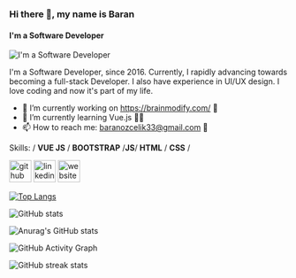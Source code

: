 ### Hi there 👋, my name is Baran
#### I'm a Software Developer
![I'm a Software Developer](https://arturssmirnovs.github.io/github-profile-readme-generator/images/banner.png)

I'm a Software Developer, since 2016. Currently, I rapidly advancing towards becoming a full-stack Developer. I also have experience in UI/UX design. I love coding and now it's part of my life.


- 🔭 I’m currently working on https://brainmodify.com/ 🔗
- 🌱 I’m currently learning Vue.js 🐱‍💻
- 📫 How to reach me: baranozcelik33@gmail.com 📧

Skills: / **VUE JS** / **BOOTSTRAP** /**JS**/ **HTML** / **CSS** /



[<img src='https://cdn.jsdelivr.net/npm/simple-icons@3.0.1/icons/github.svg' alt='github' height='40'>](https://github.com/BaranOzcelik)  [<img src='https://cdn.jsdelivr.net/npm/simple-icons@3.0.1/icons/linkedin.svg' alt='linkedin' height='40'>](https://www.linkedin.com/in/https://www.linkedin.com/feed//)  [<img src='https://cdn.jsdelivr.net/npm/simple-icons@3.0.1/icons/icloud.svg' alt='website' height='40'>](http://baranozcelik.com/)  

[![Top Langs](https://github-readme-stats.vercel.app/api/top-langs/?username=BaranOzcelik)](https://github.com/anuraghazra/github-readme-stats)

![GitHub stats](https://github-readme-stats.vercel.app/api?username=BaranOzcelik&show_icons=true)  

![Anurag's GitHub stats](https://github-readme-stats.vercel.app/api?username=anuraghazra&theme=dark&show_icons=true)

![GitHub Activity Graph](https://activity-graph.herokuapp.com/graph?username=BaranOzcelik)  

![GitHub streak stats](https://github-readme-streak-stats.herokuapp.com/?user=BaranOzcelik)  


